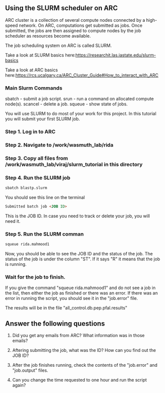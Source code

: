 ## Using the SLURM scheduler on ARC

ARC cluster is a collection of several compute nodes connected by a high-speed network. On ARC, computations get submitted as jobs. Once submitted, the jobs are then assigned to compute nodes by the job scheduler as resources become available.

The job scheduling system on ARC is called SLURM.

Take a look at SLURM basics here:https://researchit.las.iastate.edu/slurm-basics

Take a look at ARC basics here:https://rcs.ucalgary.ca/ARC_Cluster_Guide#How_to_interact_with_ARC

### Main Slurm Commands
sbatch - submit a job script.
srun - run a command on allocated compute node(s).
scancel - delete a job.
squeue - show state of jobs.

You will use SLURM to do most of your work for this project. 
In this tutorial you will  submit your first SLURM job.

### Step 1. Log in to ARC

### Step 2. Navigate to /work/wasmuth_lab/rida

### Step 3. Copy all files from /work/wasmuth_lab/viraj/slurm_tutorial in this directory

### Step 4. Run the SLURM job 
```markdown
sbatch blastp.slurm
```

You should see this line on the terminal 

```markdown
Submitted batch job <JOB ID>
```

This is the JOB ID. 
In case you need to track or delete your job, you will need it.

### Step 5. Run the SLURM comman
```markdown
squeue rida.mahmood1	
```

Now, you should be able to see the JOB ID and the status of the job.
The status of the job is under the column "ST". If it says "R" it means that the job is running.
	
### Wait for the job to finish.

If you give the command "squeue rida.mahmood1" and do not see a job in the list, then either the job as finished or there was an error.
If there was an error in running the script, you should see it in the "job.error" file.

The results will be in the file "all_control.db.pep.pfal.results"

Answer the following questions
------------------------------
1. Did you get any emails from ARC? What information was in those emails?

2. Aftering submitting the job, what was the ID? How can you find out the JOB ID?

3. After the job finishes running, check the contents of the "job.error" and "job.output" files.

4. Can you change the time requested to one hour and run the script again?


